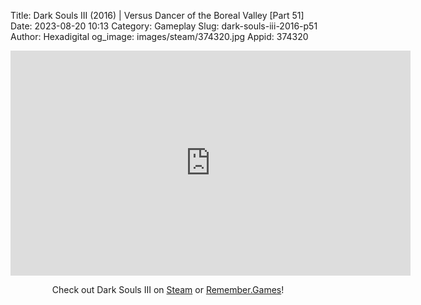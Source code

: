 Title: Dark Souls III (2016) | Versus Dancer of the Boreal Valley [Part 51]
Date: 2023-08-20 10:13
Category: Gameplay
Slug: dark-souls-iii-2016-p51
Author: Hexadigital
og_image: images/steam/374320.jpg
Appid: 374320

<center><iframe src="https://www.youtube.com/embed/S_vyImoez7E?feature=oembed" allow="accelerometer; autoplay; encrypted-media; gyroscope; picture-in-picture" width="640" height="360" frameborder="0"></iframe>

Check out Dark Souls III on [Steam](https://store.steampowered.com/app/374320/?curator_clanid=34633900) or [Remember.Games](https://remember.games/game/340/dark-souls-iii/)!</center>